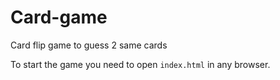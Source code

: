# Card-game
Card flip game to guess 2 same cards

To start the game you need to open `index.html` in any browser.